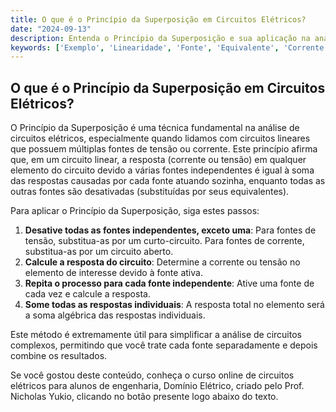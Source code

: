 ```yaml
---
title: O que é o Princípio da Superposição em Circuitos Elétricos?
date: "2024-09-13"
description: Entenda o Princípio da Superposição e sua aplicação na análise de circuitos elétricos.
keywords: ['Exemplo', 'Linearidade', 'Fonte', 'Equivalente', 'Corrente', 'Tensão', 'Superposição']
---
```


## O que é o Princípio da Superposição em Circuitos Elétricos?

O Princípio da Superposição é uma técnica fundamental na análise de circuitos elétricos, especialmente quando lidamos com circuitos lineares que possuem múltiplas fontes de tensão ou corrente. Este princípio afirma que, em um circuito linear, a resposta (corrente ou tensão) em qualquer elemento do circuito devido a várias fontes independentes é igual à soma das respostas causadas por cada fonte atuando sozinha, enquanto todas as outras fontes são desativadas (substituídas por seus equivalentes).

Para aplicar o Princípio da Superposição, siga estes passos:

1. **Desative todas as fontes independentes, exceto uma**: Para fontes de tensão, substitua-as por um curto-circuito. Para fontes de corrente, substitua-as por um circuito aberto.
2. **Calcule a resposta do circuito**: Determine a corrente ou tensão no elemento de interesse devido à fonte ativa.
3. **Repita o processo para cada fonte independente**: Ative uma fonte de cada vez e calcule a resposta.
4. **Some todas as respostas individuais**: A resposta total no elemento será a soma algébrica das respostas individuais.

Este método é extremamente útil para simplificar a análise de circuitos complexos, permitindo que você trate cada fonte separadamente e depois combine os resultados.

Se você gostou deste conteúdo, conheça o curso online de circuitos elétricos para alunos de engenharia, Domínio Elétrico, criado pelo Prof. Nicholas Yukio, clicando no botão presente logo abaixo do texto.
